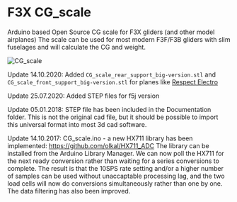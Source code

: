 # F3X CG_scale
Arduino based Open Source CG scale for F3X gliders (and other model airplanes)
The scale can be used for most modern F3F/F3B gliders with slim fuselages and will calculate the CG and weight.


![CG_scale](https://github.com/olkal/CG_scale/blob/master/Documentation/small_picture.png?raw=true)

Update 14.10.2020:
Added `CG_scale_rear_support_big-version.stl` and `CG_scale_front_support_big-version.stl` for planes like [Respect Electro](https://respectf3f.weebly.com/electro-version.html)

Update 25.07.2020:
Added STEP files for f5j version

Update 05.01.2018:
STEP file has been included in the Documentation folder. This is not the original cad file, but it should be possible to import this universal format into most 3d cad software.

Update 14.10.2017:
CG_scale.ino - a new HX711 library has been implemented: https://github.com/olkal/HX711_ADC 
The library can be installed from the Arduino Library Manager.
We can now poll the HX711 for the next ready conversion rather than waiting for a series conversions to complete. The result is that the 10SPS rate setting and/or a higher number of samples can be used without unaccaptable processing lag, and the two load cells will now do conversions simultaneously rather than one by one.
The data filtering has also been improved.

